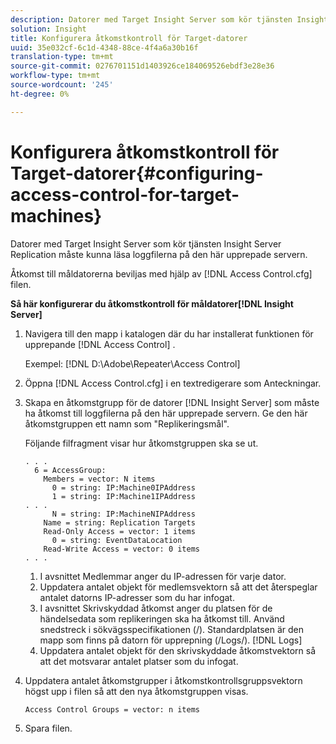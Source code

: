 ```yaml
---
description: Datorer med Target Insight Server som kör tjänsten Insight Server Replication måste kunna läsa loggfilerna på den här upprepade servern.
solution: Insight
title: Konfigurera åtkomstkontroll för Target-datorer
uuid: 35e032cf-6c1d-4348-88ce-4f4a6a30b16f
translation-type: tm+mt
source-git-commit: 0276701151d1403926ce184069526ebdf3e28e36
workflow-type: tm+mt
source-wordcount: '245'
ht-degree: 0%

---
```



# Konfigurera åtkomstkontroll för Target-datorer{#configuring-access-control-for-target-machines}

Datorer med Target Insight Server som kör tjänsten Insight Server Replication måste kunna läsa loggfilerna på den här upprepade servern.

Åtkomst till måldatorerna beviljas med hjälp av [!DNL Access Control.cfg] filen.

**Så här konfigurerar du åtkomstkontroll för måldatorer[!DNL Insight Server]**

1. Navigera till den mapp i katalogen där du har installerat funktionen för upprepande [!DNL Access Control] .

   Exempel: [!DNL D:\Adobe\Repeater\Access Control]

1. Öppna [!DNL Access Control.cfg] i en textredigerare som Anteckningar.
1. Skapa en åtkomstgrupp för de datorer [!DNL Insight Server] som måste ha åtkomst till loggfilerna på den här upprepade servern. Ge den här åtkomstgruppen ett namn som &quot;Replikeringsmål&quot;.

   Följande filfragment visar hur åtkomstgruppen ska se ut.

   ```
   . . . 
     6 = AccessGroup: 
       Members = vector: N items 
         0 = string: IP:Machine0IPAddress 
         1 = string: IP:Machine1IPAddress 
   . . . 
         N = string: IP:MachineNIPAddress 
       Name = string: Replication Targets 
       Read-Only Access = vector: 1 items 
         0 = string: EventDataLocation 
       Read-Write Access = vector: 0 items 
   . . .
   ```

   1. I avsnittet Medlemmar anger du IP-adressen för varje dator.
   1. Uppdatera antalet objekt för medlemsvektorn så att det återspeglar antalet datorns IP-adresser som du har infogat.
   1. I avsnittet Skrivskyddad åtkomst anger du platsen för de händelsedata som replikeringen ska ha åtkomst till. Använd snedstreck i sökvägsspecifikationen (/). Standardplatsen är den mapp som finns på datorn för upprepning (/Logs/). [!DNL Logs]
   1. Uppdatera antalet objekt för den skrivskyddade åtkomstvektorn så att det motsvarar antalet platser som du infogat.

1. Uppdatera antalet åtkomstgrupper i åtkomstkontrollsgruppsvektorn högst upp i filen så att den nya åtkomstgruppen visas.

   ```
   Access Control Groups = vector: n items
   ```

1. Spara filen.
